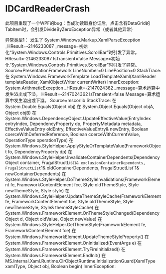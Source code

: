 # IDCardReaderCrash
此项目重现了一个WPF的bug：当成功读取身份证后，点击含有DataGrid的TabItem时，会引发DivideByZeroException异常（或者其他异常）


异常类型1：
发生了 System.Windows.Markup.XamlParseException
  _HResult=-2146233087
  _message=初始化“System.Windows.Controls.Primitives.ScrollBar”时引发了异常。
  HResult=-2146233087
  IsTransient=false
  Message=初始化“System.Windows.Controls.Primitives.ScrollBar”时引发了异常。
  Source=PresentationFramework
  LineNumber=0
  LinePosition=0
  StackTrace:
       在 System.Windows.FrameworkTemplate.LoadTemplateXaml(XamlReader templateReader, XamlObjectWriter currentWriter)
  InnerException: System.ArithmeticException
       _HResult=-2147024362
       _message=算术运算中发生溢出或下溢。
       HResult=-2147024362
       IsTransient=false
       Message=算术运算中发生溢出或下溢。
       Source=mscorlib
       StackTrace:
            在 System.Double.Equals(Object obj)
            在 System.Object.Equals(Object objA, Object objB)
            在 System.Windows.DependencyObject.UpdateEffectiveValue(EntryIndex entryIndex, DependencyProperty dp, PropertyMetadata metadata, EffectiveValueEntry oldEntry, EffectiveValueEntry& newEntry, Boolean coerceWithDeferredReference, Boolean coerceWithCurrentValue, OperationType operationType)
            在 System.Windows.StyleHelper.ApplyStyleOrTemplateValue(FrameworkObject fo, DependencyProperty dp)
            在 System.Windows.StyleHelper.InvalidateContainerDependents(DependencyObject container, FrugalStructList`1& exclusionContainerDependents, FrugalStructList`1& oldContainerDependents, FrugalStructList`1& newContainerDependents)
            在 System.Windows.StyleHelper.DoThemeStyleInvalidations(FrameworkElement fe, FrameworkContentElement fce, Style oldThemeStyle, Style newThemeStyle, Style style)
            在 System.Windows.StyleHelper.UpdateThemeStyleCache(FrameworkElement fe, FrameworkContentElement fce, Style oldThemeStyle, Style newThemeStyle, Style& themeStyleCache)
            在 System.Windows.FrameworkElement.OnThemeStyleChanged(DependencyObject d, Object oldValue, Object newValue)
            在 System.Windows.StyleHelper.GetThemeStyle(FrameworkElement fe, FrameworkContentElement fce)
            在 System.Windows.FrameworkElement.UpdateThemeStyleProperty()
            在 System.Windows.FrameworkElement.OnInitialized(EventArgs e)
            在 System.Windows.FrameworkElement.TryFireInitialized()
            在 System.Windows.FrameworkElement.EndInit()
            在 MS.Internal.Xaml.Runtime.ClrObjectRuntime.InitializationGuard(XamlType xamlType, Object obj, Boolean begin)
       InnerException: 
